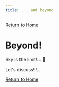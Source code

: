 ```yaml
---
title: ... and beyond
---
```


[Return to Home](/)

# Beyond!

Sky is the limit!... :rocket:

Let's discuss!!!.. 


[Return to Home](/)